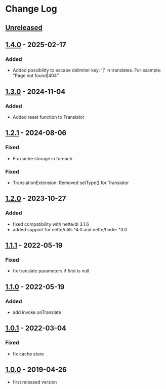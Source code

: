 # Change Log

## [Unreleased]

## [1.4.0] - 2025-02-17
### Added
- Added possibility to escape delimiter key: '|' in translates. For example: "Page not found\|404"

## [1.3.0] - 2024-11-04
### Added
- Added reset function to Translator

## [1.2.1] - 2024-08-06
### Fixed
- Fix cache storage in foreach

### Fixed
- TranslationExtension: Removed setType() for Translator

## [1.2.0] - 2023-10-27
### Added
- fixed compatibility with nette/di 3.1.6
- added support for nette/utils ^4.0 and nette/finder ^3.0

## [1.1.1] - 2022-05-19
### Fixed
- fix translate parameters if first is null

## [1.1.0] - 2022-05-19
### Added
- add invoke onTranslate

## [1.0.1] - 2022-03-04
### Fixed
- fix cache store

## [1.0.0] - 2019-04-26
- first released version

[Unreleased]: https://github.com/efabrica-team/translatte/compare/1.4.0...master
[1.4.0]: https://github.com/efabrica-team/translatte/compare/1.3.0...1.4.0
[1.3.0]: https://github.com/efabrica-team/translatte/compare/1.2.1...1.3.0
[1.2.1]: https://github.com/efabrica-team/translatte/compare/1.2.0...1.2.1
[1.2.0]: https://github.com/efabrica-team/translatte/compare/1.1.1...1.2.0
[1.1.1]: https://github.com/efabrica-team/translatte/compare/1.1.0...1.1.1
[1.1.0]: https://github.com/efabrica-team/translatte/compare/1.0.1...1.1.0
[1.0.1]: https://github.com/efabrica-team/translatte/compare/1.0.0...1.0.1
[1.0.0]: https://github.com/efabrica-team/translatte/compare/fc25eea480a9bf9d73361d1eba0d755480486694...1.0.0
